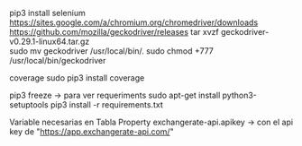pip3 install selenium
    https://sites.google.com/a/chromium.org/chromedriver/downloads
    https://github.com/mozilla/geckodriver/releases
tar xvzf geckodriver-v0.29.1-linux64.tar.gz    
sudo mv geckodriver /usr/local/bin/.
sudo chmod +777 /usr/local/bin/geckodriver

coverage
sudo pip3 install coverage

pip3 freeze -> para ver requeriments
sudo apt-get install python3-setuptools
pip3 install -r requirements.txt


Variable necesarias en Tabla Property
    exchangerate-api.apikey -> con el api key de "https://app.exchangerate-api.com/"